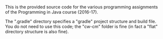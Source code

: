 This is the provided source code for the various programming assignments of the Programming in Java course (2016-17).

The ".gradle" directory specifies a "gradle" project structure and build file. You do not need to use this code; the "cw-cm" folder is fine (in fact a "flat" directory structure is also fine).
